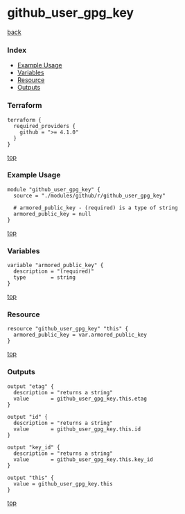 # github_user_gpg_key

[back](../github.md)

### Index

- [Example Usage](#example-usage)
- [Variables](#variables)
- [Resource](#resource)
- [Outputs](#outputs)

### Terraform

```hcl
terraform {
  required_providers {
    github = ">= 4.1.0"
  }
}
```

[top](#index)

### Example Usage

```hcl
module "github_user_gpg_key" {
  source = "./modules/github/r/github_user_gpg_key"

  # armored_public_key - (required) is a type of string
  armored_public_key = null
}
```

[top](#index)

### Variables

```hcl
variable "armored_public_key" {
  description = "(required)"
  type        = string
}
```

[top](#index)

### Resource

```hcl
resource "github_user_gpg_key" "this" {
  armored_public_key = var.armored_public_key
}
```

[top](#index)

### Outputs

```hcl
output "etag" {
  description = "returns a string"
  value       = github_user_gpg_key.this.etag
}

output "id" {
  description = "returns a string"
  value       = github_user_gpg_key.this.id
}

output "key_id" {
  description = "returns a string"
  value       = github_user_gpg_key.this.key_id
}

output "this" {
  value = github_user_gpg_key.this
}
```

[top](#index)